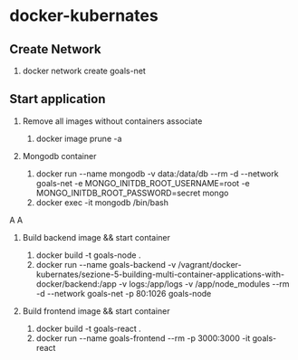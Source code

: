 # docker-kubernates
## Create Network
1. docker network create goals-net
## Start application

1. Remove all images without containers associate
   1. docker image prune -a
   
1. Mongodb container
    1. docker run --name mongodb -v data:/data/db --rm -d --network goals-net -e MONGO_INITDB_ROOT_USERNAME=root -e MONGO_INITDB_ROOT_PASSWORD=secret mongo
	1. docker exec -it mongodb /bin/bash

A
A

	  
1. Build backend image && start container
    1. docker build -t goals-node .
    1. docker run --name goals-backend -v /vagrant/docker-kubernates/sezione-5-building-multi-container-applications-with-docker/backend:/app -v logs:/app/logs -v /app/node_modules --rm -d --network goals-net -p 80:1026 goals-node

1. Build frontend image && start container
	1. docker build -t goals-react .
	1. docker run --name goals-frontend --rm -p 3000:3000 -it goals-react



